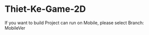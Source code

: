 # Thiet-Ke-Game-2D

If you want to build Project can run on Mobile, please select Branch: MobileVer 
